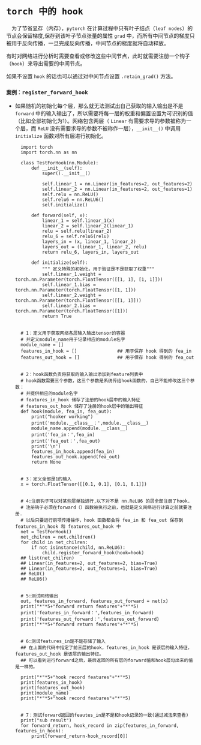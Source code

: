 # `torch 中的 hook`

 为了节省显存（内存），`pytorch` 在计算过程中只有叶子结点（`leaf nodes`）的节点会保留梯度,保存到该叶子节点张量的属性 `grad` 中，而所有中间节点的梯度只被用于反向传播，一旦完成反向传播，中间节点的梯度就将自动释放。

有时对网络进行分析时需要查看或修改这些中间节点，此时就需要注册一个钩子（`hook`）来导出需要的中间节点。

如果不设置 `hook` 的话也可以通过对中间节点设置 `.retain_grad()` 方法。

### `案例：register_forward_hook`

* 如果随机的初始化每个层，那么就无法测试出自己获取的输入输出是不是 `forward` 中的输入输出了，所以需要将每一层的权重和偏置设置为可识别的值（比如全部初始化为1）。网络包含两层（ `Linear` 有需要求导的参数被称为一个层，而 `ReLU` 没有需要求导的参数不被称作一层），`__init__()` 中调用 `initialize` 函数对所有层进行初始化。


        import torch
        import torch.nn as nn

        class TestForHook(nn.Module):
            def __init__(self):
                super().__init__()

                self.linear_1 = nn.Linear(in_features=2, out_features=2)
                self.linear_2 = nn.Linear(in_features=2, out_features=1)
                self.relu = nn.ReLU()
                self.relu6 = nn.ReLU6()
                self.initialize()

            def forward(self, x):
                linear_1 = self.linear_1(x)
                linear_2 = self.linear_2(linear_1)
                relu = self.relu(linear_2)
                relu_6 = self.relu6(relu)
                layers_in = (x, linear_1, linear_2)
                layers_out = (linear_1, linear_2, relu)
                return relu_6, layers_in, layers_out

            def initialize(self):
                """ 定义特殊的初始化，用于验证是不是获取了权重"""
                self.linear_1.weight = torch.nn.Parameter(torch.FloatTensor([[1, 1], [1, 1]]))
                self.linear_1.bias = torch.nn.Parameter(torch.FloatTensor([1, 1]))
                self.linear_2.weight = torch.nn.Parameter(torch.FloatTensor([[1, 1]]))
                self.linear_2.bias = torch.nn.Parameter(torch.FloatTensor([1]))
                return True


        # 1：定义用于获取网络各层输入输出tensor的容器
        # 并定义module_name用于记录相应的module名字
        module_name = []
        features_in_hook = []               ## 用于保存 hook 得到的 fea_in
        features_out_hook = []              ## 用于保存 hook 得到的 fea_out


        # 2：hook函数负责将获取的输入输出添加到feature列表中
        # hook函数需要三个参数，这三个参数是系统传给hook函数的，自己不能修改这三个参数：
        # 并提供相应的module名字
        # features_in_hook 储存了注册的hook层中的输入特征
        # features_out_hook 储存了注册的hook层中的输出特征
        def hook(module, fea_in, fea_out):
            print("hooker working")
            print('module.__class__：',module.__class__)
            module_name.append(module.__class__)
            print('fea_in：',fea_in)
            print('fea_out：',fea_out)
            print('\n')
            features_in_hook.append(fea_in)
            features_out_hook.append(fea_out)
            return None


        # 3：定义全部是1的输入
        x = torch.FloatTensor([[0.1, 0.1], [0.1, 0.1]])


        # 4:注册钩子可以对某些层单独进行,以下对不是 nn.ReLU6 的层全部注册了hook.
        # 注册钩子必须在forward（）函数被执行之前，也就是定义网络进行计算之前就要注册.
        # 以后只要进行前项传播操作，hook 函数都会将 fea_in 和 fea_out 保存到 features_in_hook 和 features_out_hook 中
        net = TestForHook()
        net_chilren = net.children()
        for child in net_chilren:
            if not isinstance(child, nn.ReLU6):
                child.register_forward_hook(hook=hook)
        ## list(net_chilren)
        ## Linear(in_features=2, out_features=2, bias=True)
        ## Linear(in_features=2, out_features=1, bias=True)
        ## ReLU()
        ## ReLU6()


        # 5:测试网络输出
        out, features_in_forward, features_out_forward = net(x)
        print("*"*5+"forward return features"+"*"*5)
        print('features_in_forward：',features_in_forward)
        print('features_out_forward：',features_out_forward)
        print("*"*5+"forward return features"+"*"*5)


        # 6:测试features_in是不是存储了输入
        ## 在上面的代码中指定了前三层的hook，features_in_hook 是该层的输入特征，features_out_hook 是该层的输出特征。
        ## 可以看到进行forward之后，最后返回的所有层的forward值和hook层勾出来的值是一样的。

        print("*"*5+"hook record features"+"*"*5)
        print(features_in_hook)
        print(features_out_hook)
        print(module_name)
        print("*"*5+"hook record features"+"*"*5)


        # 7：测试forward返回的feautes_in是不是和hook记录的一致(通过减法来查看)
        print("sub result")
        for forward_return, hook_record in zip(features_in_forward, features_in_hook):
            print(forward_return-hook_record[0])

